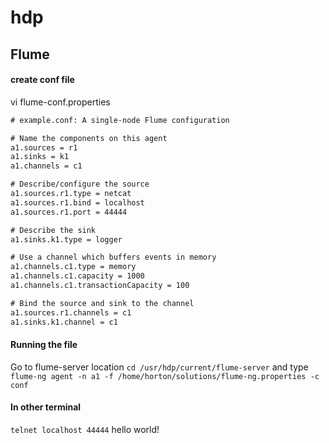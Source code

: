 # hdp
## Flume

#### create conf file
vi flume-conf.properties
``` xml
# example.conf: A single-node Flume configuration

# Name the components on this agent
a1.sources = r1
a1.sinks = k1
a1.channels = c1

# Describe/configure the source
a1.sources.r1.type = netcat
a1.sources.r1.bind = localhost
a1.sources.r1.port = 44444

# Describe the sink
a1.sinks.k1.type = logger

# Use a channel which buffers events in memory
a1.channels.c1.type = memory
a1.channels.c1.capacity = 1000
a1.channels.c1.transactionCapacity = 100

# Bind the source and sink to the channel
a1.sources.r1.channels = c1
a1.sinks.k1.channel = c1
```
#### Running the file
Go to flume-server location
` cd /usr/hdp/current/flume-server `
and type
`flume-ng agent -n a1 -f /home/horton/solutions/flume-ng.properties -c conf`


#### In other terminal
`telnet localhost 44444`
hello world!
